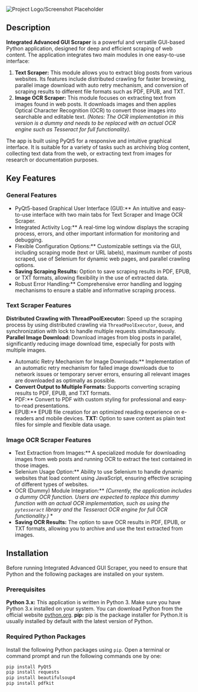 ![Project Logo/Screenshot Placeholder](link-to-your-project-logo-or-screenshot-here)

## Description

**Integrated Advanced GUI Scraper** is a powerful and versatile GUI-based Python application, designed for deep and efficient scraping of web content. The application integrates two main modules in one easy-to-use interface:

1. **Text Scraper:** This module allows you to extract blog posts from various websites. Its features include distributed crawling for faster browsing, parallel image download with auto retry mechanism, and conversion of scraping results to different file formats such as PDF, EPUB, and TXT.
2. **Image OCR Scraper:** This module focuses on extracting text from images found in web posts. It downloads images and then applies Optical Character Recognition (OCR) to convert those images into searchable and editable text. *(Notes: The OCR implementation in this version is a dummy and needs to be replaced with an actual OCR engine such as Tesseract for full functionality).*

The app is built using PyQt5 for a responsive and intuitive graphical interface. It is suitable for a variety of tasks such as archiving blog content, collecting text data from the web, or extracting text from images for research or documentation purposes.

## Key Features

### General Features

* PyQt5-based Graphical User Interface (GUI):** An intuitive and easy-to-use interface with two main tabs for Text Scraper and Image OCR Scraper.
* Integrated Activity Log:** A real-time log window displays the scraping process, errors, and other important information for monitoring and debugging.
* Flexible Configuration Options:** Customizable settings via the GUI, including scraping mode (text or URL labels), maximum number of posts scraped, use of Selenium for dynamic web pages, and parallel crawling options.
* **Saving Scraping Results:** Option to save scraping results in PDF, EPUB, or TXT formats, allowing flexibility in the use of extracted data.
* Robust Error Handling:** Comprehensive error handling and logging mechanisms to ensure a stable and informative scraping process.

### Text Scraper Features
**Distributed Crawling with ThreadPoolExecutor:** Speed up the scraping process by using distributed crawling via `ThreadPoolExecutor`, `Queue`, and synchronization with lock to handle multiple requests simultaneously.
**Parallel Image Download:** Download images from blog posts in parallel, significantly reducing image download time, especially for posts with multiple images.
* Automatic Retry Mechanism for Image Downloads:** Implementation of an automatic retry mechanism for failed image downloads due to network issues or temporary server errors, ensuring all relevant images are downloaded as optimally as possible.
* **Convert Output to Multiple Formats:** Supports converting scraping results to PDF, EPUB, and TXT formats.
* PDF:** Convert to PDF with custom styling for professional and easy-to-read presentations.
* EPUB:** EPUB file creation for an optimized reading experience on e-readers and mobile devices.
**TXT:** Option to save content as plain text files for simple and flexible data usage.

### Image OCR Scraper Features
* Text Extraction from Images:** A specialized module for downloading images from web posts and running OCR to extract the text contained in those images.
* Selenium Usage Option:** Ability to use Selenium to handle dynamic websites that load content using JavaScript, ensuring effective scraping of different types of websites.
* OCR (Dummy) Module Integration:** *(Currently, the application includes a dummy OCR function. Users are expected to replace this dummy function with an actual OCR implementation, such as using the `pytesseract` library and the Tesseract OCR engine for full OCR functionality.)* *
* **Saving OCR Results:** The option to save OCR results in PDF, EPUB, or TXT formats, allowing you to archive and use the text extracted from images.

## Installation

Before running Integrated Advanced GUI Scraper, you need to ensure that Python and the following packages are installed on your system.

### Prerequisites

**Python 3.x:** This application is written in Python 3. Make sure you have Python 3.x installed on your system. You can download Python from the official website [python.org](https://www.python.org/).
**pip:** pip is the package installer for Python.It is usually installed by default with the latest version of Python.

### Required Python Packages
Install the following Python packages using `pip`. Open a terminal or command prompt and run the following commands one by one:

```bash
pip install PyQt5
pip install requests
pip install beautifulsoup4
pip install pdfkit
